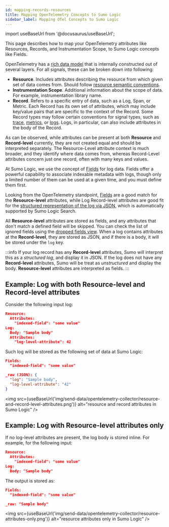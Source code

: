 ```yaml
---
id: mapping-records-resources
title: Mapping OpenTelemetry Concepts to Sumo Logic
sidebar_label: Mapping OTel Concepts to Sumo Logic
---
```


import useBaseUrl from '@docusaurus/useBaseUrl';

This page describes how to map your OpenTelemetry attributes like Resources, Records, and Instrumentation Scope, to Sumo Logic concepts like Fields.

OpenTelemetry has a [rich data model](https://github.com/open-telemetry/opentelemetry-proto/tree/main/opentelemetry/proto) that is internally constructed out of several layers. For all signals, these can be broken down into following:

* **Resource**. Includes attributes describing the resource from which given set of data comes from. Should follow [resource semantic conventions](https://github.com/open-telemetry/opentelemetry-specification/tree/main/specification/resource/semantic_conventions).
* **Instrumentation Scope**. Additional information about the scope of data. For example, instrumentation library name.
* **Record**. Refers to a specific entry of data, such as a Log, Span, or Metric. Each Record has its own set of attributes, which may include key/value pairs that are specific to the context of the Record. Some Record types may follow certain conventions for signal types, such as [trace](https://github.com/open-telemetry/opentelemetry-specification/tree/main/specification/trace/semantic_conventions), [metrics](https://github.com/open-telemetry/opentelemetry-specification/tree/main/specification/metrics/semantic_conventions), or [logs](https://github.com/open-telemetry/opentelemetry-specification/tree/main/specification/logs/semantic_conventions). Logs, in particular, can also include attributes in the body of the Record.

As can be observed, while attributes can be present at both **Resource** and **Record-level** currently, they are not created equal and should be interpreted separately. The Resource-Level attribute context is much broader, and they identify where data comes from, whereas Record-Level attributes concern just one record, often with many keys and values.

At Sumo Logic, we use the concept of [Fields](/docs/manage/fields) for log data. Fields offer a powerful capability to associate indexable metadata with logs, though only a limited number of them can be used at a given time, and you must define them first.

Looking from the OpenTelemetry standpoint, [Fields](/docs/manage/fields) are a good match for the **Resource-level** attributes, while Log Record-level attributes are good fit for the [structured representation of the log via JSON](/docs/search/get-started-with-search/search-basics/view-search-results-json-logs), which is automatically supported by Sumo Logic Search.

All **Resource-level** attributes are stored as fields, and any attributes that don't match a defined field will be skipped. You can check the list of ignored fields using the [dropped fields view](/docs/manage/fields/#view-dropped-fields). When a log contains attributes at the **Record-level**, they are stored as JSON, and if there is a body, it will be stored under the `log` key.

:::info
If your log record has any **Record-level** attributes, Sumo will interpret this as a _structured log_, and display it in JSON. If the log does not have any **Record-level** attributes, Sumo will be treat as _unstructured_ and display the body. **Resource-level** attributes are interpreted as fields.
:::

## Example: Log with both Resource-level and Record-level attributes

Consider the following input log:

```json
Resource:
  Attributes:
    "indexed-field": "some value"
Log:
  Body: "Sample body"
  Attributes:
    "log-level-attribute": 42
```

Such log will be stored as the following set of data at Sumo Logic:

```json
Fields:
  "indexed-field": "some value"

_raw (JSON): {
  "log": "Sample body",
  "log-level-attribute": "42"
}
```

<img src={useBaseUrl('img/send-data/opentelemetry-collector/resource-and-record-level-attributes.png')} alt="resource and record attributes in Sumo Logic" />

## Example: Log with Resource-level attributes only

If no log-level attributes are present, the log body is stored inline. For example, for the following input:

```json
Resource:
  Attributes:
    "indexed-field": "some value"
Log:
  Body: "Sample body"
```

The output is stored as:

```json
Fields:
  "indexed-field": "some value"

_raw: "Sample body"
```

<img src={useBaseUrl('img/send-data/opentelemetry-collector/resource-attributes-only.png')} alt="resource attributes only in Sumo Logic" />
